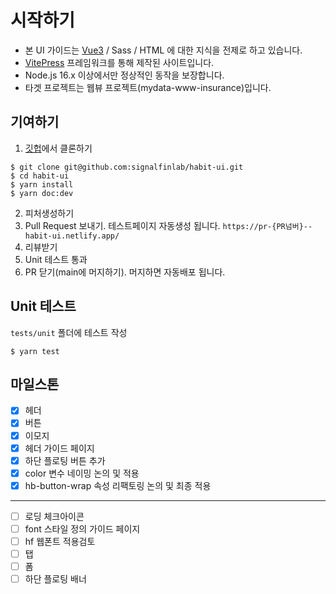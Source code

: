 # 시작하기

- 본 UI 가이드는 [Vue3](https://vuejs.org/) / Sass / HTML 에 대한 지식을 전제로 하고 있습니다.
- [VitePress](https://vitepress.dev/) 프레임워크를 통해 제작된 사이트입니다.
- Node.js 16.x 이상에서만 정상적인 동작을 보장합니다.
- 타겟 프로젝트는 웹뷰 프로젝트(mydata-www-insurance)입니다.

## 기여하기

1. [깃헙](https://github.com/signalfinlab/habit-ui)에서 클론하기

```shell
$ git clone git@github.com:signalfinlab/habit-ui.git
$ cd habit-ui
$ yarn install
$ yarn doc:dev
```

2. 피처생성하기
3. Pull Request 보내기. 테스트페이지 자동생성 됩니다. `https://pr-{PR넘버}--habit-ui.netlify.app/`
4. 리뷰받기
5. Unit 테스트 통과
6. PR 닫기(main에 머지하기). 머지하면 자동배포 됩니다.

## Unit 테스트

`tests/unit` 폴더에 테스트 작성

```shell
$ yarn test
```

## 마일스톤

- [x] 헤더
- [x] 버튼
- [x] 이모지
- [x] 헤더 가이드 페이지
- [x] 하단 플로팅 버튼 추가
- [x] color 변수 네이밍 논의 및 적용
- [x] hb-button-wrap 속성 리팩토링 논의 및 최종 적용

---

- [ ] 로딩 체크아이콘
- [ ] font 스타일 정의 가이드 페이지
- [ ] hf 웹폰트 적용검토
- [ ] 탭
- [ ] 폼
- [ ] 하단 플로팅 배너

<script>
export default {
  name: 'page-guide',
}
</script>
